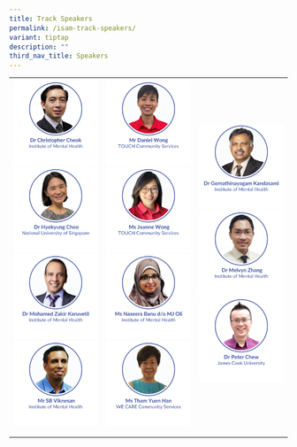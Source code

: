 ```yaml
---
title: Track Speakers
permalink: /isam-track-speakers/
variant: tiptap
description: ""
third_nav_title: Speakers
---
```

<table style="minWidth: 75px">
<colgroup>
<col>
<col>
<col>
</colgroup>
<tbody>
<tr>
<th rowspan="1" colspan="1">
<div class="isomer-image-wrapper">
<img style="width: 100%" height="auto" width="100%" alt="" src="/images/ISAM Speakers/Dr_Christopher_Cheok.png">
</div>
<div class="isomer-image-wrapper">
<img style="width: 100%" height="auto" width="100%" alt="" src="/images/ISAM Speakers/Dr_Hyekyung_Choo.png">
</div>
<div class="isomer-image-wrapper">
<img style="width: 100%" height="auto" width="100%" alt="" src="/images/ISAM Speakers/Dr_Mohamed_Zakir_Karuvetil.png">
</div>
<div class="isomer-image-wrapper">
<img style="width: 100%" height="auto" width="100%" alt="" src="/images/ISAM Speakers/Mr_SB_Viknesan.png">
</div>
<p></p>
<p></p>
<p></p>
</th>
<th rowspan="1" colspan="1">
<div class="isomer-image-wrapper">
<img style="width: 100%" height="auto" width="100%" alt="" src="/images/ISAM Speakers/Mr_Daniel_Wong.png">
</div>
<div class="isomer-image-wrapper">
<img style="width: 100%" height="auto" width="100%" alt="" src="/images/ISAM Speakers/Ms_Joanne_Wong.png">
</div>
<div class="isomer-image-wrapper">
<img style="width: 100%" height="auto" width="100%" alt="" src="/images/ISAM Speakers/Ms_Naseera_Banu_d_o_MJ_Oli.png">
</div>
<div class="isomer-image-wrapper">
<img style="width: 100%" height="auto" width="100%" alt="" src="/images/ISAM Speakers/Ms_Tham_Yuen_Han.png">
</div>
<p></p>
</th>
<th rowspan="1" colspan="1">
<div class="isomer-image-wrapper">
<img style="width: 100%" height="auto" width="100%" alt="" src="/images/ISAM Speakers/Dr_Gomathinayagam_Kandasami.png">
</div>
<div class="isomer-image-wrapper">
<img style="width: 100%" height="auto" width="100%" alt="" src="/images/ISAM Speakers/Dr_Melvyn_Zhang.png">
</div>
<div class="isomer-image-wrapper">
<img style="width: 100%" height="auto" width="100%" alt="" src="/images/ISAM Speakers/Dr_Peter_Chew.png">
</div>
<p></p>
<p></p>
</th>
</tr>
</tbody>
</table>
<p></p>